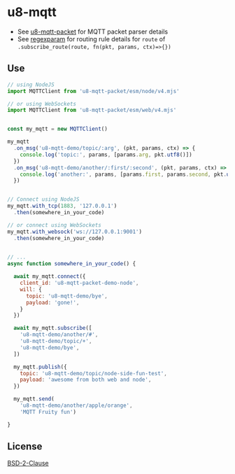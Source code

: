 # u8-mqtt

- See [u8-mqtt-packet][] for MQTT packet parser details
- See [regexparam][] for routing rule details for `route` of `.subscribe_route(route, fn(pkt, params, ctx)=>{})`

 [u8-mqtt-packet]: https://github.com/shanewholloway/js-u8-mqtt-packet
 [regexparam]: https://github.com/lukeed/regexparam#readme 


## Use

```javascript
// using NodeJS
import MQTTClient from 'u8-mqtt-packet/esm/node/v4.mjs'

// or using WebSockets
import MQTTClient from 'u8-mqtt-packet/esm/web/v4.mjs'


const my_mqtt = new MQTTClient()

my_mqtt
  .on_msg('u8-mqtt-demo/topic/:arg', (pkt, params, ctx) => {
    console.log('topic:', params, [params.arg, pkt.utf8()])
  })
  .on_msg('u8-mqtt-demo/another/:first/:second', (pkt, params, ctx) => {
    console.log('another:', params, [params.first, params.second, pkt.utf8()])
  })


// Connect using NodeJS
my_mqtt.with_tcp(1883, '127.0.0.1')
  .then(somewhere_in_your_code)

// or connect using WebSockets
my_mqtt.with_websock('ws://127.0.0.1:9001')
  .then(somewhere_in_your_code)
  

// ...
async function somewhere_in_your_code() {

  await my_mqtt.connect({
    client_id: 'u8-mqtt-packet-demo-node',
    will: {
      topic: 'u8-mqtt-demo/bye',
      payload: 'gone!',
    }
  })

  await my_mqtt.subscribe([
    'u8-mqtt-demo/another/#',
    'u8-mqtt-demo/topic/+',
    'u8-mqtt-demo/bye',
  ])

  my_mqtt.publish({
    topic: 'u8-mqtt-demo/topic/node-side-fun-test',
    payload: 'awesome from both web and node',
  })

  my_mqtt.send(
    'u8-mqtt-demo/another/apple/orange',
    'MQTT Fruity fun')

}
```

## License

[BSD-2-Clause](LICENSE)

